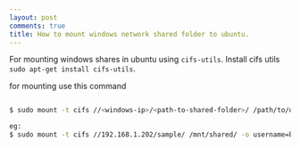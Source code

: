```yaml
---
layout: post
comments: true
title: How to mount windows network shared folder to ubuntu.
---
```


For mounting windows shares in ubuntu using `cifs-utils`.
Install cifs utils `sudo apt-get install cifs-utils`.

for mounting use this command

```sh

$ sudo mount -t cifs //<windows-ip>/<path-to-shared-folder>/ /path/to/ubunut-mount-point/ -o username=<username>,password=<password>,uid=1000,gid=1000

eg:
$ sudo mount -t cifs //192.168.1.202/sample/ /mnt/shared/ -o username=bob,password=123456,uid=1000,gid=1000

```

